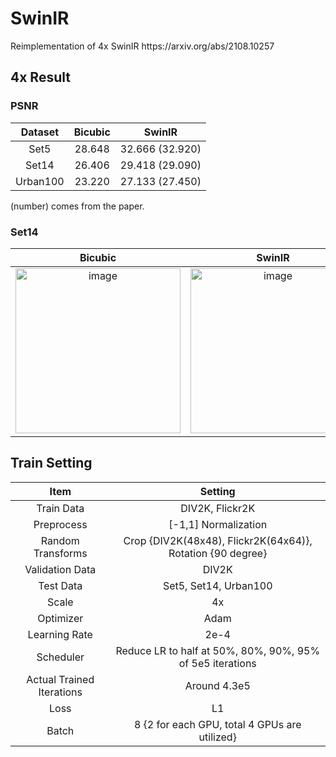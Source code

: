 # SwinIR 
<p> Reimplementation of 4x SwinIR https://arxiv.org/abs/2108.10257 </p>

## 4x Result

### PSNR
|Dataset|Bicubic|SwinIR|
|:---:|:---:|:---:|
|Set5|28.648|32.666 (32.920)|
|Set14|26.406|29.418 (29.090)|
|Urban100|23.220|27.133 (27.450)|
<p>(number) comes from the paper.</p>

### Set14
| Bicubic | SwinIR | GT |
|:---:|:---:|:---:|
|<img width="264" alt="image" src="https://user-images.githubusercontent.com/53179332/204194615-cb470e05-fd2a-46cc-aae3-0ac42f0ec7b5.png">|<img width="264" alt="image" src="https://user-images.githubusercontent.com/53179332/204194625-29485e22-73e4-4def-a8ef-eb393f06c8c8.png">|<img width="265" alt="image" src="https://user-images.githubusercontent.com/53179332/204194543-d00bd079-1348-4f96-b929-c7a7a52fd042.png">|



## Train Setting
|Item|Setting|
|:---:|:---:|
|Train Data|DIV2K, Flickr2K|
|Preprocess|[-1,1] Normalization |
|Random Transforms|Crop {DIV2K(48x48), Flickr2K(64x64)}, Rotation {90 degree} |
|Validation Data|DIV2K|
|Test Data| Set5, Set14, Urban100|
|Scale| 4x |
|Optimizer|Adam|
|Learning Rate|2e-4|
|Scheduler|Reduce LR to half at 50%, 80%, 90%, 95% of 5e5 iterations|
|Actual Trained Iterations|Around 4.3e5|
|Loss|L1|
|Batch|8 {2 for each GPU, total 4 GPUs are utilized} |
